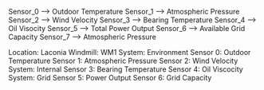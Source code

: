 Sensor_0 --> Outdoor Temperature
Sensor_1 --> Atmospheric Pressure
Sensor_2 --> Wind Velocity
Sensor_3 --> Bearing Temperature
Sensor_4 --> Oil Visocity
Sensor_5 --> Total Power Output
Sensor_6 --> Available Grid Capacity
Sensor_7 --> Atmospheric Pressure

Location:  Laconia
   Windmill:  WM1
         System:   Environment
             Sensor 0:  Outdoor Temperature
             Sensor 1:  Atmospheric Pressure
             Sensor 2:  Wind Velocity
         System:   Internal
            Sensor 3:  Bearing Temperature
	        Sensor 4:  Oil Viscocity
         System:   Grid
	        Sensor 5: Power Output
            Sensor 6: Grid Capacity